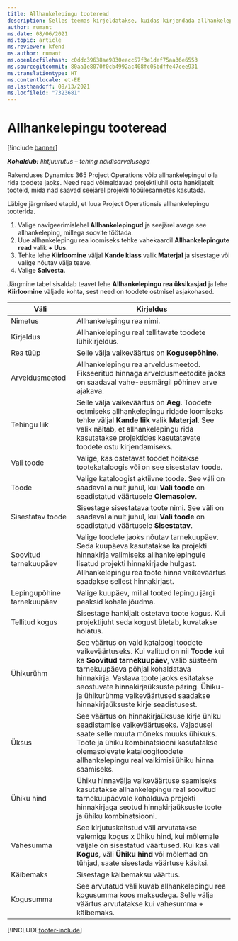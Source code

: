 ```yaml
---
title: Allhankelepingu tooteread
description: Selles teemas kirjeldatakse, kuidas kirjendada allhankelepingute tooteridu ja kasutada erinevaid välju hankijatelt toodete ostmise kirjendamiseks.
author: rumant
ms.date: 08/06/2021
ms.topic: article
ms.reviewer: kfend
ms.author: rumant
ms.openlocfilehash: c0ddc39638ae9830eacc57f3e1def75aa36e6553
ms.sourcegitcommit: 80aa1e8070f0cb4992ac408fc05bdffe47cee931
ms.translationtype: HT
ms.contentlocale: et-EE
ms.lasthandoff: 08/13/2021
ms.locfileid: "7323681"
---
```

# <a name="subcontract-lines-for-products"></a>Allhankelepingu tooteread

[!include [banner](../../includes/dataverse-preview.md)]

_**Kohaldub:** lihtjuurutus – tehing näidisarvelusega_

Rakenduses Dynamics 365 Project Operations võib allhankelepingul olla rida toodete jaoks. Need read võimaldavad projektijuhil osta hankijatelt tooteid, mida nad saavad seejärel projekti tööülesannetes kasutada.

Läbige järgmised etapid, et luua Project Operationsis allhankelepingu tooterida.

1. Valige navigeerimislehel **Allhankelepingud** ja seejärel avage see allhankeleping, millega soovite töötada. 
2. Uue allhankelepingu rea loomiseks tehke vahekaardil **Allhankelepingute read** valik **+ Uus**.
3. Tehke lehe **Kiirloomine** väljal **Kande klass** valik **Materjal** ja sisestage või valige nõutav välja teave. 
4. Valige **Salvesta**.

Järgmine tabel sisaldab teavet lehe **Allhankelepingu rea üksikasjad** ja lehe **Kiirloomine** väljade kohta, sest need on toodete ostmisel asjakohased.

| Väli | Kirjeldus |
| ----- | ----------- |
| Nimetus | Allhankelepingu rea nimi. |
| Kirjeldus | Allhankelepingu real tellitavate toodete lühikirjeldus. |
| Rea tüüp | Selle välja vaikeväärtus on **Kogusepõhine**. |
| Arveldusmeetod |  Allhankelepingu rea arveldusmeetod. Fikseeritud hinnaga arveldusmeetodite jaoks on saadaval vahe-eesmärgil põhinev arve ajakava. |
| Tehingu liik | Selle välja vaikeväärtus on **Aeg**. Toodete ostmiseks allhankelepingu ridade loomiseks tehke väljal **Kande liik** valik **Materjal**. See valik näitab, et allhankelepingu rida kasutatakse projektides kasutatavate toodete ostu kirjendamiseks. |
| Vali toode | Valige, kas ostetavat toodet hoitakse tootekataloogis või on see sisestatav toode. |
| Toode | Valige kataloogist aktiivne toode. See väli on saadaval ainult juhul, kui **Vali toode** on seadistatud väärtusele **Olemasolev**. |
| Sisestatav toode | Sisestage sisestatava toote nimi. See väli on saadaval ainult juhul, kui **Vali toode** on seadistatud väärtusele **Sisestatav**.  |
| Soovitud tarnekuupäev | Valige toodete jaoks nõutav tarnekuupäev. Seda kuupäeva kasutatakse ka projekti hinnakirja valimiseks allhankelepingule lisatud projekti hinnakirjade hulgast. Allhankelepingu rea toote hinna vaikeväärtus saadakse sellest hinnakirjast. |
| Lepingupõhine tarnekuupäev | Valige kuupäev, millal tooted lepingu järgi peaksid kohale jõudma.  |
| Tellitud kogus | Sisestage hankijalt ostetava toote kogus. Kui projektijuht seda kogust ületab, kuvatakse hoiatus. |
| Ühikurühm | See väärtus on vaid kataloogi toodete vaikeväärtuseks. Kui valitud on nii **Toode** kui ka **Soovitud tarnekuupäev**, valib süsteem tarnekuupäeva põhjal kohaldatava hinnakirja. Vastava toote jaoks esitatakse seostuvate hinnakirjaüksuste päring. Ühiku- ja ühikurühma vaikeväärtused saadakse hinnakirjaüksuste kirje seadistusest. |
| Üksus | See väärtus on hinnakirjaüksuse kirje ühiku seadistamise vaikeväärtuseks. Vajadusel saate selle muuta mõneks muuks ühikuks. Toote ja ühiku kombinatsiooni kasutatakse olemasolevate kataloogitoodete allhankelepingu real vaikimisi ühiku hinna saamiseks. |
| Ühiku hind | Ühiku hinnavälja vaikeväärtuse saamiseks kasutatakse allhankelepingu real soovitud tarnekuupäevale kohalduva projekti hinnakirjaga seotud hinnakirjaüksuste toote ja ühiku kombinatsiooni.  |
| Vahesumma | See kirjutuskaitstud väli arvutatakse valemiga kogus x ühiku hind, kui mõlemale väljale on sisestatud väärtused. Kui kas väli **Kogus**, väli **Ühiku hind** või mõlemad on tühjad, saate sisestada väärtuse käsitsi.  |
| Käibemaks | Sisestage käibemaksu väärtus. |
| Kogusumma | See arvutatud väli kuvab allhankelepingu rea kogusumma koos maksudega. Selle välja väärtus arvutatakse kui vahesumma + käibemaks. |


[!INCLUDE[footer-include](../../includes/footer-banner.md)]
